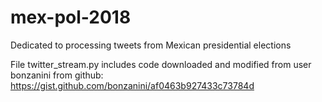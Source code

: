 # mex-pol-2018
Dedicated to processing tweets from Mexican presidential elections


File twitter_stream.py includes code downloaded and modified from user bonzanini from github:
https://gist.github.com/bonzanini/af0463b927433c73784d
